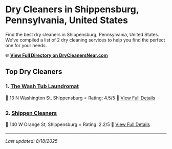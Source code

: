# Dry Cleaners in Shippensburg, Pennsylvania, United States

Find the best dry cleaners in Shippensburg, Pennsylvania, United States. We've compiled a list of 2 dry cleaning services to help you find the perfect one for your needs.

🌐 **[View Full Directory on DryCleanersNear.com](https://drycleanersnear.com/city/US/Pennsylvania/Shippensburg)**

## Top Dry Cleaners

### 1. [The Wash Tub Laundromat](https://drycleanersnear.com/dryCleaner/6879aaafbf3f71911faac18a/the-wash-tub-laundromat)
📍 13 N Washington St, Shippensburg
⭐ Rating: 4.5/5
🔗 [View Full Details](https://drycleanersnear.com/dryCleaner/6879aaafbf3f71911faac18a/the-wash-tub-laundromat)

### 2. [Shippen Cleaners](https://drycleanersnear.com/dryCleaner/6879aab4bf3f71911faac24c/shippen-cleaners)
📍 140 W Orange St, Shippensburg
⭐ Rating: 2.2/5
🔗 [View Full Details](https://drycleanersnear.com/dryCleaner/6879aab4bf3f71911faac24c/shippen-cleaners)


---

*Last updated: 8/18/2025*
